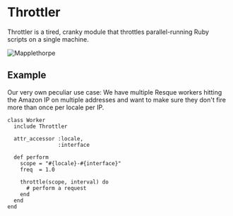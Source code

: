 Throttler
=========

Throttler is a tired, cranky module that throttles parallel-running Ruby scripts on a single machine.

![Mapplethorpe](https://github.com/papercavalier/throttler/raw/master/mapplethorpe_chains.jpg)

Example
-------

Our very own peculiar use case: We have multiple Resque workers hitting the Amazon IP on multiple addresses and want to make sure they don't fire more than once per locale per IP.

    class Worker
      include Throttler

      attr_accessor :locale,
                    :interface

      def perform
        scope = "#{locale}-#{interface}"
        freq  = 1.0

        throttle(scope, interval) do
          # perform a request
        end
      end
    end
